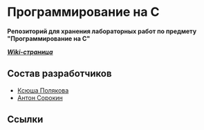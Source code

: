 # Программирование на C

**Репозиторий для хранения лабораторных работ по предмету
"Программирование на C"**

***[Wiki-страница](https://gitlab.com/iu7/iu7-cprog-labs-2018/wikis/home)***

## Состав разработчиков

*  [Ксюша Полякова](@Ksupall)
*  [Антон Сорокин](@SGCube)

## Ссылки
